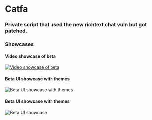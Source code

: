 # Catfa
### Private script that used the new richtext chat vuln but got patched.

### Showcases
#### Video showcase of beta
[![Video showcase of beta](https://img.youtube.com/vi/qk4cyhFAvYM)](https://www.youtube.com/watch?v=qk4cyhFAvYM)

#### Beta UI showcase with themes
![Beta UI showcase with themes](https://raw.githubusercontent.com/specowos/catfa/main/Catfa%20Showcases/BetaUIShowcase1.png)

#### Beta UI showcase with themes
![Beta UI showcase](https://raw.githubusercontent.com/specowos/catfa/main/Catfa%20Showcases/BetaUIShowcase2.png)
